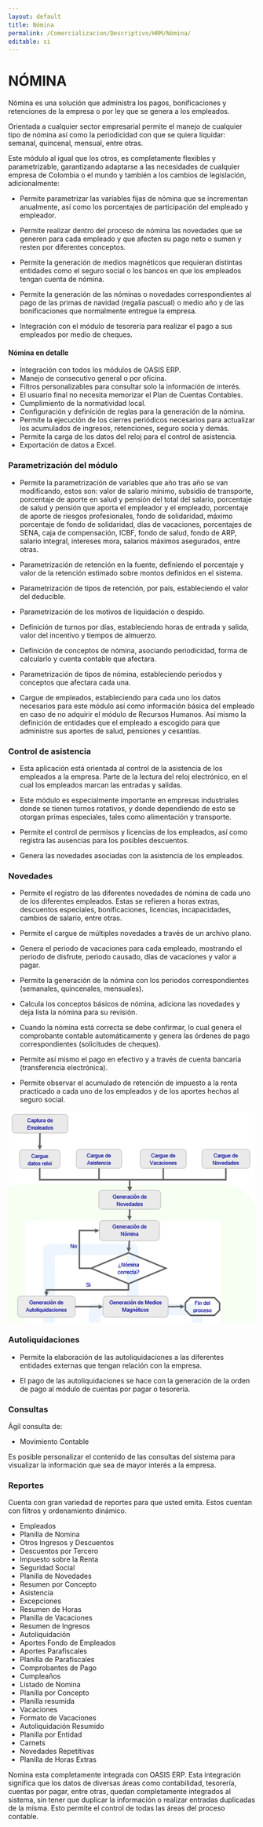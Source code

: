 ```yaml
---
layout: default
title: Nómina
permalink: /Comercializacion/Descriptivo/HRM/Nómina/
editable: si
---
```


# NÓMINA

Nómina es una solución que administra los pagos, bonificaciones y retenciones de la empresa o por ley que se genera a los empleados.  

Orientada a cualquier sector empresarial permite el manejo de cualquier tipo de nómina así como la periodicidad con que se quiera liquidar: semanal, quincenal, mensual, entre otras.  

Este módulo al igual que los otros, es completamente flexibles y parametrizable, garantizando adaptarse a las necesidades de cualquier empresa de Colombia o el mundo y también a los cambios de legislación, adicionalmente:  

* Permite parametrizar las variables fijas de nómina que se incrementan anualmente, así como los porcentajes de participación del empleado y empleador.  

* Permite realizar dentro del proceso de nómina las novedades que se generen para cada empleado y que afecten su pago neto o sumen y resten por diferentes conceptos.  

* Permite la generación de medios magnéticos que requieran distintas entidades como el seguro social o los bancos en que los empleados tengan cuenta de nómina.  

* Permite la generación de las nóminas o novedades correspondientes al pago de las primas de navidad (regalía pascual) o medio año y de las bonificaciones que normalmente entregue la empresa.  

* Integración con el módulo de tesorería para realizar el pago a sus empleados por medio de cheques.  

#### Nómina en detalle

* Integración con todos los módulos de OASIS ERP.  
* Manejo de consecutivo general o por oficina.  
* Filtros personalizables para consultar solo la información de interés.  
* El usuario final no necesita memorizar el Plan de Cuentas Contables.  
* Cumplimiento de la normatividad local.  
* Configuración y definición de reglas para la generación de la nómina.  
* Permite la ejecución de los cierres periódicos necesarios para actualizar los acumulados de ingresos, retenciones, seguro socia y demás.  
* Permite la carga de los datos del reloj para el control de asistencia.  
* Exportación de datos a Excel.  

### Parametrización del módulo

* Permite la parametrización de variables que año tras año se van modificando, estos son: valor de salario mínimo, subsidio de transporte, porcentaje de aporte en salud y pensión del total del salario, porcentaje de salud y pensión que aporta el empleador y el empleado, porcentaje de aporte de riesgos profesionales, fondo de solidaridad, máximo porcentaje de fondo de solidaridad, días de vacaciones, porcentajes de SENA, caja de compensación, ICBF, fondo de salud, fondo de ARP, salario integral, intereses mora, salarios máximos asegurados, entre otras.  

* Parametrización de retención en la fuente, definiendo el porcentaje y valor de la retención estimado sobre montos definidos en el sistema.  

* Parametrización de tipos de retención, por país, estableciendo el valor del deducible.  

* Parametrización de los motivos de liquidación o despido.  

* Definición de turnos por días, estableciendo horas de entrada y salida, valor del incentivo y tiempos de almuerzo.  

* Definición de conceptos de nómina, asociando periodicidad, forma de calcularlo y cuenta contable que afectara.  

* Parametrización de tipos de nómina, estableciendo periodos y conceptos que afectara cada una.  

* Cargue de empleados, estableciendo para cada uno los datos necesarios para este módulo así como información básica del empleado en caso de no adquirir el módulo de Recursos Humanos. Así mismo la definición de entidades que el empleado a escogido para que administre sus aportes de salud, pensiones y cesantías.  

### Control de asistencia

* Esta aplicación está orientada al control de la asistencia de los empleados a la empresa. Parte de la lectura del reloj electrónico, en el cual los empleados marcan las entradas y salidas.  

* Este módulo es especialmente importante en empresas industriales donde se tienen turnos rotativos, y donde dependiendo de esto se otorgan primas especiales, tales como alimentación y transporte.  

* Permite el control de permisos y licencias de los empleados, así como registra las ausencias para los posibles descuentos.  

* Genera las novedades asociadas con la asistencia de los empleados.  

### Novedades

* Permite el registro de las diferentes novedades de nómina de cada uno de los diferentes empleados. Estas se refieren a horas extras, descuentos especiales, bonificaciones, licencias, incapacidades, cambios de salario, entre otras.  

* Permite el cargue de múltiples novedades a través de un archivo plano.  

* Genera el periodo de vacaciones para cada empleado, mostrando el periodo de disfrute, periodo causado, días de vacaciones y valor a pagar.  

* Permite la generación de la nómina con los periodos correspondientes (semanales, quincenales, mensuales).  

* Calcula los conceptos básicos de nómina, adiciona las novedades y deja lista la nómina para su revisión.  

* Cuando la nómina está correcta se debe confirmar, lo cual genera el comprobante contable automáticamente y genera las órdenes de pago correspondientes (solicitudes de cheques).  

* Permite así mismo el pago en efectivo y a través de cuenta bancaria (transferencia electrónica).  

* Permite observar el acumulado de retención de impuesto a la renta practicado a cada uno de los empleados y de los aportes hechos al seguro social.  

![](nomina.png)

### Autoliquidaciones

* Permite la elaboración de las autoliquidaciones a las diferentes entidades externas que tengan relación con la empresa.  

* El pago de las autoliquidaciones se hace con la generación de la orden de pago al módulo de cuentas por pagar o tesorería.  

### Consultas

Ágil consulta de:  

* Movimiento Contable

Es posible personalizar el contenido de las consultas del sistema para visualizar la información que sea de mayor interés a la empresa.  

### Reportes

Cuenta con gran variedad de reportes para que usted emita. Estos cuentan con filtros y ordenamiento dinámico.  

* Empleados
* Planilla de Nomina
* Otros Ingresos y Descuentos
* Descuentos por Tercero
* Impuesto sobre la Renta
* Seguridad Social
* Planilla de Novedades
* Resumen por Concepto
* Asistencia
* Excepciones
* Resumen de Horas
* Planilla de Vacaciones
* Resumen de Ingresos
* Autoliquidación
* Aportes Fondo de Empleados
* Aportes Parafiscales
* Planilla de Parafiscales
* Comprobantes de Pago
* Cumpleaños
* Listado de Nomina
* Planilla por Concepto
* Planilla resumida
* Vacaciones
* Formato de Vacaciones
* Autoliquidación Resumido
* Planilla por Entidad
* Carnets
* Novedades Repetitivas
* Planilla de Horas Extras

Nomina esta completamente integrada con OASIS ERP. Esta integración significa que los datos de diversas áreas como contabilidad, tesorería, cuentas por pagar, entre otras, quedan completamente integrados al sistema, sin tener que duplicar la información o realizar entradas duplicadas de la misma.  Esto permite el control de todas las áreas del proceso contable.  


